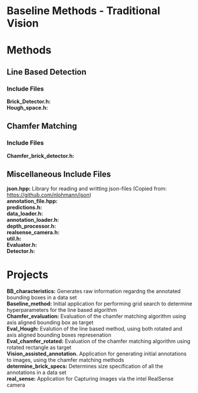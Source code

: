 # Baseline Methods - Traditional Vision

# Methods
## Line Based Detection 

### Include Files
**Brick_Detector.h:** <br/>
**Hough_space.h:** <br/>


## Chamfer Matching

### Include Files
**Chamfer_brick_detector.h:**  <br/>

## Miscellaneous Include Files 
**json.hpp:** Library for reading and writting json-files (Copied from: https://github.com/nlohmann/json) <br/>
**annotation_file.hpp:** <br/>
**predictions.h:** <br/>
**data_loader.h:**  <br/>
**annotation_loader.h:**  <br/>
**depth_processor.h:**  <br/>
**realsense_camera.h:**  <br/>
**util.h:** <br/>
**Evaluator.h:**  <br/>
**Detector.h:** <br/>

# Projects 
**BB_characteristics:**  Generates raw information regardng the annotated bounding boxes in a data set <br/>
**Baseline_method:** Initial application for performing grid search to determine hyperparameters for the line based algorithm <br/>
**Chamfer_evaluation:** Evaluation of the chamfer matching algorithm using axis aligned bounding box as target <br/>
**Eval_Hough:** Evalution of the line based method, using both rotated and axis aligned bounding boxes represenation <br/>
**Eval_chamfer_rotated:** Evaluation of the chamfer matching algorithm using rotated rectangle as target <br/> 
**Vision_assisted_annotation.** Application for generating initial annotations to images, using the chamfer matching methods<br/>
**determine_brick_specs:** Determines size specification of all the annotations in a data set <br/> 
**real_sense:** Application for Capturing images via the intel RealSense camera <br/>

